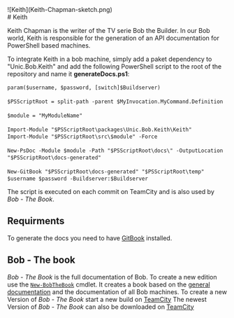<div class="chapterlogo">![Keith](Keith-Chapman-sketch.png)</div>
# Keith

Keith Chapman is the writer of the TV serie Bob the Builder. In our Bob world, Keith is responsible for the generation of an API documentation for PowerShell based machines.

To integrate Keith in a bob machine, simply add a paket dependency to "Unic.Bob.Keith" and add the following PowerShell script to the root of the repository and name it **generateDocs.ps1**:

    param($username, $password, [switch]$Buildserver)

    $PSScriptRoot = split-path -parent $MyInvocation.MyCommand.Definition

    $module = "MyModuleName"

    Import-Module "$PSScriptRoot\packages\Unic.Bob.Keith\Keith"
    Import-Module "$PSScriptRoot\src\$module" -Force

    New-PsDoc -Module $module -Path "$PSScriptRoot\docs\" -OutputLocation "$PSScriptRoot\docs-generated"

    New-GitBook "$PSScriptRoot\docs-generated" "$PSScriptRoot\temp" $username $password -Buildserver:$Buildserver


The script is executed on each commit on TeamCity and is also used by _Bob - The Book_.

## Requirments

To generate the docs you need to have [GitBook](https://github.com/GitbookIO/gitbook) installed.

## Bob - The book
_Bob - The Book_ is the full documentation of Bob. To create a new edition use the [`New-BobTheBook`](api/New-BobTheBook.md) cmdlet.
It creates a book based on the [general documentation](https://git.unic.com/projects/SCMBOB/repos/bob-thebook/browse) and the documentation of all Bob machines.
To create a new Version of _Bob - The Book_ start a new build on [TeamCity](https://teamcity.unic.com/viewType.html?buildTypeId=Sitecore_Frameworks_Bob_TheBook_BuildTheBook)
The newest Version of _Bob - The Book_  can also be downloaded on [TeamCity](https://teamcity.unic.com/repository/download/Sitecore_Frameworks_Bob_TheBook_BuildTheBook/.lastSuccessful/index.html)
